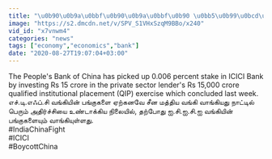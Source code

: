 ```yaml
---
title: "\u0b90\u0b9a\u0bbf\u0b90\u0b9a\u0bbf\u0b90 \u0bb5\u0b99\u0bcd\u0b95\u0bbf\u0baf\u0bbf\u0ba9\u0bcd \u0baa\u0b99\u0bcd\u0b95\u0bc1\u0b95\u0bb3\u0bc8 \u0bb5\u0bbe\u0b99\u0bcd\u0b95\u0bbf\u0baf \u0b9a\u0bc0\u0ba9 \u0bae\u0ba4\u0bcd\u0ba4\u0bbf\u0baf \u0bb5\u0b99\u0bcd\u0b95\u0bbf"
image: "https://s2.dmcdn.net/v/SPV_S1VHxSzqM9BBo/x240"
vid_id: "x7vnwm4"
categories: "news"
tags: ["economy","economics","bank"]
date: "2020-08-27T19:07:04+03:00"
---
```

The People's Bank of China has picked up 0.006 percent stake in ICICI Bank by investing Rs 15 crore in the private sector lender's Rs 15,000 crore qualified institutional placement (QIP) exercise which concluded last week.  <br>எச்.டி.எஃப்.சி வங்கியின் பங்குகளை ஏற்கனவே சீன மத்திய வங்கி வாங்கியது நாட்டில் பெரும் அதிர்ச்சியை உண்டாக்கிய நிலையில், தற்போது ஐ.சி.ஐ.சி.ஐ வங்கியின் பங்குகளையும் வாங்கியுள்ளது.   <br>#IndiaChinaFight  <br>#ICICI  <br>#BoycottChina
